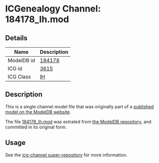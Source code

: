 # ICGenealogy Channel: 184178\_Ih.mod

## Details

Name | Description
---- | -----------
ModelDB id | [184178](http://senselab.med.yale.edu/ModelDB/ShowModel.cshtml?model=184178)
ICG id | [3615](http://icg.neurotheory.ox.ac.uk/channels/4/3615)
ICG Class | [IH](http://icg.neurotheory.ox.ac.uk/channels/4)

## Description

This is a single channel model file that was originally part of a [published model on the ModelDB website](http://senselab.med.yale.edu/mModelDB/ShowModel.cshtml?model=184178).

The file [184178\_Ih.mod](184178_Ih.mod) was extrated from [the ModelDB repository](http://senselab.med.yale.edu/ModelDB/ShowModel.cshtml?model=184178), and committed in its original form.

## Usage

See the [icg-channel super-repository](https://github.com/icgenealogy/icg-channels) for more information.